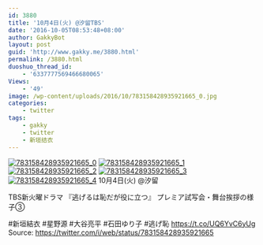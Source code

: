 ```yaml
---
id: 3880
title: '10月4日(火) @汐留TBS'
date: '2016-10-05T08:53:48+08:00'
author: GakkyBot
layout: post
guid: 'http://www.gakky.me/3880.html'
permalink: /3880.html
duoshuo_thread_id:
    - '6337777569466680065'
Views:
    - '49'
image: /wp-content/uploads/2016/10/783158428935921665_0.jpg
categories:
    - twitter
tags:
    - gakky
    - twitter
    - 新垣结衣
---
```


[![783158428935921665_0](http://www.yui-aragaki.org/wp-content/uploads/2016/10/783158428935921665_0.jpg)](http://www.yui-aragaki.org/wp-content/uploads/2016/10/783158428935921665_0.jpg)
[![783158428935921665_1](http://www.yui-aragaki.org/wp-content/uploads/2016/10/783158428935921665_1.jpg)](http://www.yui-aragaki.org/wp-content/uploads/2016/10/783158428935921665_1.jpg)
[![783158428935921665_2](http://www.yui-aragaki.org/wp-content/uploads/2016/10/783158428935921665_2.jpg)](http://www.yui-aragaki.org/wp-content/uploads/2016/10/783158428935921665_2.jpg)
[![783158428935921665_3](http://www.yui-aragaki.org/wp-content/uploads/2016/10/783158428935921665_3.jpg)](http://www.yui-aragaki.org/wp-content/uploads/2016/10/783158428935921665_3.jpg)
[![783158428935921665_4](http://www.yui-aragaki.org/wp-content/uploads/2016/10/783158428935921665_4.jpg)](http://www.yui-aragaki.org/wp-content/uploads/2016/10/783158428935921665_4.jpg)
10月4日(火) @汐留

TBS新火曜ドラマ
『逃げるは恥だが役に立つ』
 プレミア試写会・舞台挨拶の様子③

\#新垣結衣 #星野源
\#大谷亮平 #石田ゆり子 #逃げ恥 https://t.co/UQ6YvC6yUg
Source: <https://twitter.com/i/web/status/783158428935921665>

